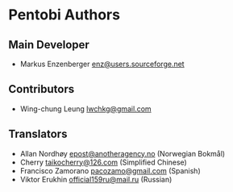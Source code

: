 Pentobi Authors
===============

Main Developer
--------------

* Markus Enzenberger <enz@users.sourceforge.net>

Contributors
------------

* Wing-chung Leung <lwchkg@gmail.com>

Translators
-----------

* Allan Nordhøy <epost@anotheragency.no> (Norwegian Bokmål)
* Cherry <taikocherry@126.com> (Simplified Chinese)
* Francisco Zamorano <pacozamo@gmail.com> (Spanish)
* Viktor Erukhin <official159ru@mail.ru> (Russian)
